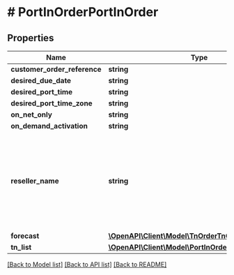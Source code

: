 # # PortInOrderPortInOrder

## Properties

Name | Type | Description | Notes
------------ | ------------- | ------------- | -------------
**customer_order_reference** | **string** |  | [optional]
**desired_due_date** | **string** |  |
**desired_port_time** | **string** |  | [optional]
**desired_port_time_zone** | **string** |  | [optional]
**on_net_only** | **string** |  | [optional]
**on_demand_activation** | **string** |  | [optional]
**reseller_name** | **string** | Reseller Name (Loosing Carrier) can be added for PortIn Orders (Canadian Port Requests) | [optional]
**forecast** | [**\OpenAPI\Client\Model\TnOrderTnOrderForecast**](TnOrderTnOrderForecast.md) |  | [optional]
**tn_list** | [**\OpenAPI\Client\Model\PortInOrderPortInOrderTnList**](PortInOrderPortInOrderTnList.md) |  |

[[Back to Model list]](../../README.md#models) [[Back to API list]](../../README.md#endpoints) [[Back to README]](../../README.md)
